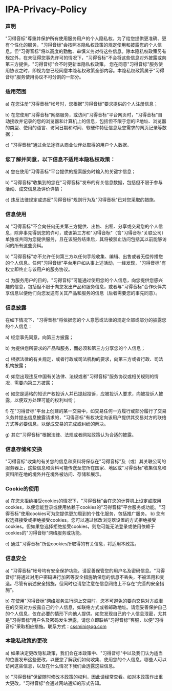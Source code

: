 # IPA-Privacy-Policy
### 声明
"习得音标"尊重并保护所有使用服务用户的个人隐私权。为了给您提供更准确、更有个性化的服务，"习得音标"会按照本隐私权政策的规定使用和披露您的个人信息。但"习得音标"将以高度的勤勉、审慎义务对待这些信息。除本隐私权政策另有规定外，在未征得您事先许可的情况下，"习得音标"不会将这些信息对外披露或向第三方提供。"习得音标"会不时更新本隐私权政策。 您在同意"习得音标"服务使用协议之时，即视为您已经同意本隐私权政策全部内容。本隐私权政策属于"习得音标"服务使用协议不可分割的一部分。

### 适用范围
a) 在您注册"习得音标"帐号时，您根据"习得音标"要求提供的个人注册信息；

b) 在您使用"习得音标"网络服务，或访问"习得音标"平台网页时，"习得音标"自动接收并记录的您的浏览器和计算机上的信息，包括但不限于您的IP地址、浏览器的类型、使用的语言、访问日期和时间、软硬件特征信息及您需求的网页记录等数据；

c) "习得音标"通过合法途径从商业伙伴处取得的用户个人数据。

### 您了解并同意，以下信息不适用本隐私权政策：

a) 您在使用"习得音标"平台提供的搜索服务时输入的关键字信息；

b) "习得音标"收集到的您在"习得音标"发布的有关信息数据，包括但不限于参与活动、成交信息及评价详情；

c) 违反法律规定或违反"习得音标"规则行为及"习得音标"已对您采取的措施。

###  信息使用
a) "习得音标"不会向任何无关第三方提供、出售、出租、分享或交易您的个人信息，除非事先得到您的许可，或该第三方和"习得音标"（含"习得音标"关联公司）单独或共同为您提供服务，且在该服务结束后，其将被禁止访问包括其以前能够访问的所有这些资料。

b) "习得音标"亦不允许任何第三方以任何手段收集、编辑、出售或者无偿传播您的个人信息。任何"习得音标"平台用户如从事上述活动，一经发现，"习得音标"有权立即终止与该用户的服务协议。

c) 为服务用户的目的，"习得音标"可能通过使用您的个人信息，向您提供您感兴趣的信息，包括但不限于向您发出产品和服务信息，或者与"习得音标"合作伙伴共享信息以便他们向您发送有关其产品和服务的信息（后者需要您的事先同意）。

###  信息披露
在如下情况下，"习得音标"将依据您的个人意愿或法律的规定全部或部分的披露您的个人信息：

a) 经您事先同意，向第三方披露；

b) 为提供您所要求的产品和服务，而必须和第三方分享您的个人信息；

c) 根据法律的有关规定，或者行政或司法机构的要求，向第三方或者行政、司法机构披露；

d) 如您出现违反中国有关法律、法规或者"习得音标"服务协议或相关规则的情况，需要向第三方披露；

e) 如您是适格的知识产权投诉人并已提起投诉，应被投诉人要求，向被投诉人披露，以便双方处理可能的权利纠纷；

f) 在"习得音标"平台上创建的某一交易中，如交易任何一方履行或部分履行了交易义务并提出信息披露请求的，"习得音标"有权决定向该用户提供其交易对方的联络方式等必要信息，以促成交易的完成或纠纷的解决。

g) 其它"习得音标"根据法律、法规或者网站政策认为合适的披露。

###  信息存储和交换
"习得音标"收集的有关您的信息和资料将保存在"习得音标"及（或）其关联公司的服务器上，这些信息和资料可能传送至您所在国家、地区或"习得音标"收集信息和资料所在地的境外并在境外被访问、存储和展示。

###  Cookie的使用
a) 在您未拒绝接受cookies的情况下，"习得音标"会在您的计算机上设定或取用cookies，以便您能登录或使用依赖于cookies的"习得音标"平台服务或功能。"习得音标"使用cookies可为您提供更加周到的个性化服务，包括推广服务。 b) 您有权选择接受或拒绝接受cookies。您可以通过修改浏览器设置的方式拒绝接受cookies。但如果您选择拒绝接受cookies，则您可能无法登录或使用依赖于cookies的"习得音标"网络服务或功能。

c) 通过"习得音标"所设cookies所取得的有关信息，将适用本政策。

###  信息安全
a) "习得音标"帐号均有安全保护功能，请妥善保管您的用户名及密码信息。"习得音标"将通过对用户密码进行加密等安全措施确保您的信息不丢失，不被滥用和变造。尽管有前述安全措施，但同时也请您注意在信息网络上不存在“完善的安全措施”。

b) 在使用"习得音标"网络服务进行网上交易时，您不可避免的要向交易对方或潜在的交易对方披露自己的个人信息，如联络方式或者邮政地址。请您妥善保护自己的个人信息，仅在必要的情形下向他人提供。如您发现自己的个人信息泄密，尤其是"习得音标"用户名及密码发生泄露，请您立即联络"习得音标"客服，以便"习得音标"采取相应措施。联系方式：cssmini@qq.com


###  本隐私政策的更改

a) 如果决定更改隐私政策，我们会在本政策中、"习得音标"中以及我们认为适当的位置发布这些更改，以便您了解我们如何收集、使用您的个人信息，哪些人可以访问这些信息，以及在什么情况下我们会透露这些信息。

b) "习得音标"保留随时修改本政策的权利，因此请经常查看。如对本政策作出重大更改，"习得音标"会通过网站通知的形式告知。
